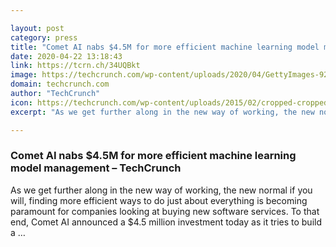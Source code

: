 ```yaml
---

layout: post
category: press
title: "Comet AI nabs $4.5M for more efficient machine learning model management"
date: 2020-04-22 13:18:43
link: https://tcrn.ch/34UQBkt
image: https://techcrunch.com/wp-content/uploads/2020/04/GettyImages-927316250.jpg?w=533
domain: techcrunch.com
author: "TechCrunch"
icon: https://techcrunch.com/wp-content/uploads/2015/02/cropped-cropped-favicon-gradient.png?w=180
excerpt: "As we get further along in the new way of working, the new normal if you will, finding more efficient ways to do just about everything is becoming paramount for companies looking at buying new software services. To that end, Comet AI announced a $4.5 million investment today as it tries to build a …"

---
```


### Comet AI nabs $4.5M for more efficient machine learning model management – TechCrunch

As we get further along in the new way of working, the new normal if you will, finding more efficient ways to do just about everything is becoming paramount for companies looking at buying new software services. To that end, Comet AI announced a $4.5 million investment today as it tries to build a …